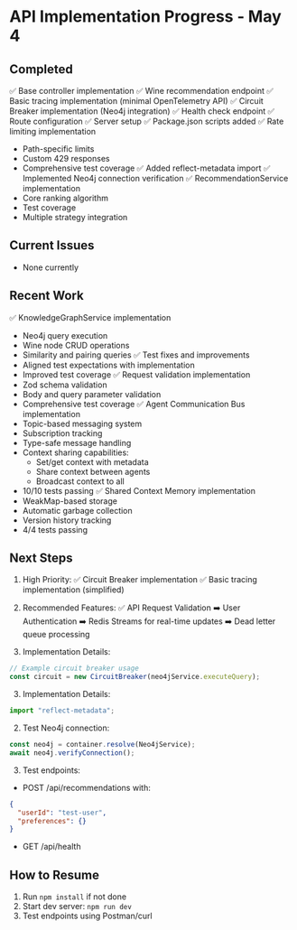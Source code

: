 # API Implementation Progress - May 4

## Completed
✅ Base controller implementation
✅ Wine recommendation endpoint
✅ Basic tracing implementation (minimal OpenTelemetry API)
✅ Circuit Breaker implementation (Neo4j integration)
✅ Health check endpoint
✅ Route configuration
✅ Server setup
✅ Package.json scripts added
✅ Rate limiting implementation
  - Path-specific limits
  - Custom 429 responses
  - Comprehensive test coverage
✅ Added reflect-metadata import
✅ Implemented Neo4j connection verification
✅ RecommendationService implementation
  - Core ranking algorithm
  - Test coverage
  - Multiple strategy integration

## Current Issues
- None currently

## Recent Work
✅ KnowledgeGraphService implementation
  - Neo4j query execution
  - Wine node CRUD operations
  - Similarity and pairing queries
✅ Test fixes and improvements
  - Aligned test expectations with implementation
  - Improved test coverage
✅ Request validation implementation
  - Zod schema validation
  - Body and query parameter validation
  - Comprehensive test coverage
✅ Agent Communication Bus implementation
   - Topic-based messaging system
   - Subscription tracking
   - Type-safe message handling
   - Context sharing capabilities:
     * Set/get context with metadata
     * Share context between agents
     * Broadcast context to all
   - 10/10 tests passing
✅ Shared Context Memory implementation
  - WeakMap-based storage
  - Automatic garbage collection
  - Version history tracking
  - 4/4 tests passing

## Next Steps
1. High Priority:
   ✅ Circuit Breaker implementation
   ✅ Basic tracing implementation (simplified)

2. Recommended Features:
   ✅ API Request Validation
   ➡️ User Authentication
   ➡️ Redis Streams for real-time updates
   ➡️ Dead letter queue processing

3. Implementation Details:
```ts
// Example circuit breaker usage
const circuit = new CircuitBreaker(neo4jService.executeQuery);
```

3. Implementation Details:
```ts
import "reflect-metadata";
```

2. Test Neo4j connection:
```ts
const neo4j = container.resolve(Neo4jService);
await neo4j.verifyConnection();
```

3. Test endpoints:
- POST /api/recommendations with:
```json
{
  "userId": "test-user",
  "preferences": {}
}
```
- GET /api/health

## How to Resume
1. Run `npm install` if not done
2. Start dev server: `npm run dev`
3. Test endpoints using Postman/curl
